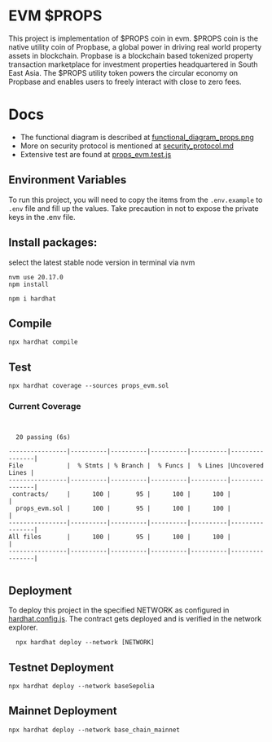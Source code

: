 # EVM $PROPS

This project is implementation of $PROPS coin in evm. $PROPS coin is the native utility coin of Propbase, a global power in driving real world property assets in blockchain. Propbase is a blockchain based tokenized property transaction marketplace for investment properties headquartered in South East Asia. The $PROPS utility token powers the circular economy on Propbase and enables users to freely interact with close to zero fees.

# Docs

- The functional diagram is described at [functional_diagram_props.png](docs/functional_diagram_props.png)
- More on security protocol is mentioned at [security_protocol.md](docs/security_protocol.md)
- Extensive test are found at [props_evm.test.js](test/props_evm.test.js)

## Environment Variables

To run this project, you will need to copy the items from the `.env.example` to `.env` file and fill up the values. Take precaution in not to expose the private keys in the .env file.

## Install packages:

select the latest stable node version in terminal via nvm

```
nvm use 20.17.0
npm install
```

```
npm i hardhat
```

## Compile

```
npx hardhat compile
```

## Test

```
npx hardhat coverage --sources props_evm.sol
```

### Current Coverage

```


  20 passing (6s)

----------------|----------|----------|----------|----------|----------------|
File            |  % Stmts | % Branch |  % Funcs |  % Lines |Uncovered Lines |
----------------|----------|----------|----------|----------|----------------|
 contracts/     |      100 |       95 |      100 |      100 |                |
  props_evm.sol |      100 |       95 |      100 |      100 |                |
----------------|----------|----------|----------|----------|----------------|
All files       |      100 |       95 |      100 |      100 |                |
----------------|----------|----------|----------|----------|----------------|


```

## Deployment

To deploy this project in the specified NETWORK as configured in [hardhat.config.js](hardhat.config.js).
The contract gets deployed and is verified in the network explorer.

```
  npx hardhat deploy --network [NETWORK]
```

## Testnet Deployment

```
npx hardhat deploy --network baseSepolia
```

## Mainnet Deployment

```
npx hardhat deploy --network base_chain_mainnet
```
